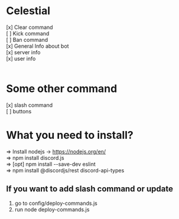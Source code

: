 # Celestial
[x] Clear command <br />
[ ] Kick command <br />
[ ] Ban command <br />
[x] General Info about bot <br />
[x] server info <br />
[x] user info <br />
<br />
# Some other command <br />
[x] slash command <br />
[ ] buttons <br />

# What you need to install? <br />
=> Install nodejs -> https://nodejs.org/en/ <br />
=> npm install discord.js <br />
=> [opt] npm install --save-dev eslint <br />
=> npm install @discordjs/rest discord-api-types <br />

## If you want to add slash command or update <br />
1) go to config/deploy-commands.js
2) run node deploy-commands.js
